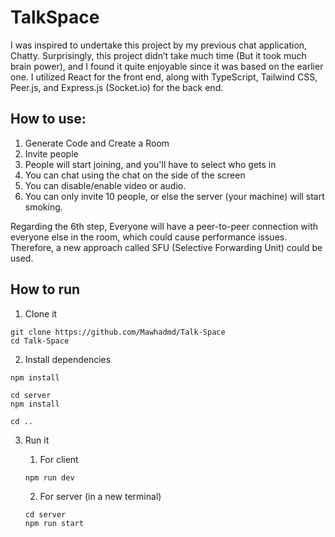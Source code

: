 # TalkSpace
I was inspired to undertake this project by my previous chat application, Chatty. Surprisingly, this project didn’t take much time (But it took much brain power), and I found it quite enjoyable since it was based on the earlier one. I utilized React for the front end, along with TypeScript, Tailwind CSS, Peer.js, and Express.js (Socket.io) for the back end.

## How to use:

1. Generate Code and Create a Room
2. Invite people
3. People will start joining, and you'll have to select who gets in
4. You can chat using the chat on the side of the screen
5. You can disable/enable video or audio.
6. You can only invite 10 people, or else the server (your machine) will start smoking.

Regarding the 6th step, Everyone will have a peer-to-peer connection with everyone else in the room, which could cause performance issues. Therefore, a new approach called SFU (Selective Forwarding Unit) could be used. 

## How to run

1. Clone it
```
git clone https://github.com/Mawhadmd/Talk-Space
cd Talk-Space
```
2. Install dependencies
```
npm install

cd server
npm install

cd ..
```

3. Run it

    1. For client
    ```
    npm run dev
    
    ```

    2. For server (in a new terminal)
    ```
    cd server
    npm run start
    ```

